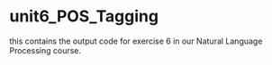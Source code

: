 # unit6_POS_Tagging
this contains the output code for exercise 6 in our Natural Language Processing course.
